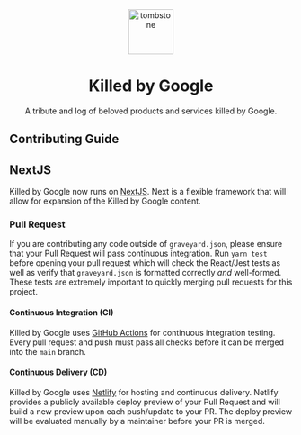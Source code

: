 <div align="center">
  <img src="../public/tombstone.png" alt="tombstone" style="height: 80px; width: 80px; padding: 0 20px;">
  <h1>Killed by Google</h1>
  <p>A tribute and log of beloved products and services killed by Google.</p>
</div>

## Contributing Guide

## NextJS
Killed by Google now runs on [NextJS](https://nextjs.org/). Next is a flexible framework that will allow for expansion of the Killed by Google content.

### Pull Request

If you are contributing any code outside of `graveyard.json`, please ensure that your Pull Request will pass continuous integration. Run `yarn test` before opening your pull request which will check the React/Jest tests as well as verify that `graveyard.json` is formatted correctly _and_ well-formed. These tests are extremely important to quickly merging pull requests for this project.

#### Continuous Integration (CI)
Killed by Google uses [GitHub Actions](https://github.com/features/actions) for continuous integration testing. Every pull request and push must pass all checks before it can be merged into the `main` branch.

#### Continuous Delivery (CD)
Killed by Google uses [Netlify](https://netlify.com) for hosting and continuous delivery. Netlify provides a publicly available deploy preview of your Pull Request and will build a new preview upon each push/update to your PR. The deploy preview will be evaluated manually by a maintainer before your PR is merged.
